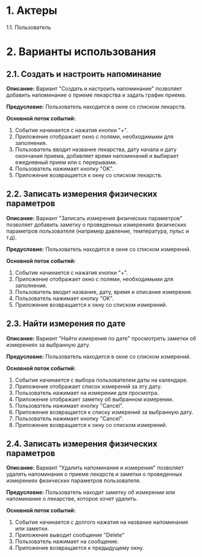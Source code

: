 # 1. Актеры
1.1. Пользователь
# 2. Варианты использования
## 2.1. Создать и настроить напоминание
**Описание:** Вариант "Создать и настроить напоминание" позволяет добавить напоминание о приеме лекарства и задать график приема.

**Предусловие:** Пользователь находится в окне со списком лекарств.

**Основной поток событий:**
1. Событие начинается с нажатия кнопки "+".
2. Приложение отображает окно с полями, необходимыми для заполнения.
3. Пользователь вводит название лекарства, дату начала и дату окончания приема, добавляет время напоминаний и выбирает ежедневный прием или с перерывами.
4. Пользователь нажимает кнопку "OK".
5. Приложение возвращается к окну со списком лекарств.
## 2.2. Записать измерения физических параметров
**Описание:** Вариант "Записать измерения физических параметров" позволяет добавить заметку о проведенных измерениях физических параметров пользователя (например давление, температура, пульс и т.д).

**Предусловие:** Пользователь находится в окне со списком измерений.

**Основной поток событий:**
1. Событие начинается с нажатия кнопки "+".
2. Приложение отображает окно с полями, необходимыми для заполнения.
3. Пользователь вводит название, дату, время и описание измерения.
4. Пользователь нажимает кнопку "OK".
5. Приложение возвращается к окну со списком измерений.
## 2.3. Найти измерения по дате
**Описание:** Вариант "Найти измерения по дате" просмотреть заметки об измерениях за выбранную дату.

**Предусловие:** Пользователь находится в окне со списком измерений.

**Основной поток событий:**
1. Событие начинается с выбора пользователем даты на календаре.
2. Приложение отображает список измерений за эту дату.
3. Пользователь нажимает на измерение для просмотра.
4. Приложение отображает заметку об выбранном измерении.
5. Пользователь нажимает кнопку "Cancel".
6. Приложение возвращается к списку измерений за выбранную дату.
7. Пользователь нажимает кнопку "Cancel".
8. Приложение возвращается к окну со списком измерений.
## 2.4. Записать измерения физических параметров
**Описание:** Вариант "Удалить напоминания и измерения" позволяет удалять напоминания о приеме лекарств и заметки о проведенных измерениях физических параметров пользователя.

**Предусловие:** Пользователь находит заметку об измерении или напоминание о лекарстве, которое хочет удалить.

**Основной поток событий:**
1. Событие начинается с долгого нажатия на название напоминания или заметки.
2. Приложение выводит сообщение "Delete"
3. Пользователь нажимает на сообщение.
4. Приложение возвращается к предыдущему окну.
